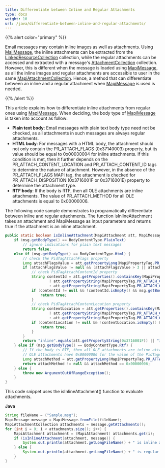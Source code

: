 ```yaml
---
title: Differentiate between Inline and Regular Attachments
type: docs
weight: 10
url: /java/differentiate-between-inline-and-regular-attachments/
---
```


{{% alert color="primary" %}} 

Email messages may contain inline images as well as attachments. Using [MailMessage](http://www.aspose.com/api/java/email/com.aspose.email/classes/MailMessage), the inline attachments can be extracted from the [LinkedResourceCollection](https://apireference.aspose.com/email//java/com.aspose.email/linkedresourcecollection) collection, while the regular attachments can be accessed and extracted with a message's [AttachmentCollection](https://apireference.aspose.com/email//java/com.aspose.email/attachmentcollection) collection. However, this is different when the message is loaded using [MapiMessage](https://apireference.aspose.com/email//java/com.aspose.email/mapimessage), as all the inline images and regular attachments are accessible to user in the same [MapiAttachmentCollection](https://apireference.aspose.com/email//java/com.aspose.email/mapiattachmentcollection). Hence, a method that can differentiate between an inline and a regular attachment when [MapiMessage](https://apireference.aspose.com/email//java/com.aspose.email/mapimessage) is used is needed.

{{% /alert %}} 

This article explains how to differentiate inline attachments from regular ones using [MapiMessage](https://apireference.aspose.com/email//java/com.aspose.email/mapimessage). When deciding, the body type of [MapiMessage](https://apireference.aspose.com/email//java/com.aspose.email/mapimessage) is taken into account as follow:

- **Plain text body**: Email messages with plain text body type need not be checked, as all attachments in such messages are always regular attachments.
- **HTML body**: For messages with a HTML body, the attachment should not only contain the PR_ATTACH_FLAGS (0x37140003) property, but its value should be equal to 0x00000004 for inline attachments. If this condition is met, then it further depends on the PR_ATTACH_CONTENT_LOCATION and PR_ATTACH_CONTENT_ID tags to determine the nature of attachment. However, in the absence of the PR_ATTACH_FLAGS MAPI tag, the attachment is checked for PR_ATTACH_DISPOSITION (0x3716001F or 0x3716001E) property to determine the attachment type.
- **RTF body**: If the body is RTF, then all OLE attachments are inline attachments. The value of PR_ATTACH_METHOD for all OLE attachments is equal to 0x00000006.

The following code sample demonstrates to programatically differentiate between inline and regular attachments. The function isInlineAttachment takes an attachment and MapiMessage as input parameters and returns true if the attachment is an inline attachment.

~~~java
public static boolean isInlineAttachment(MapiAttachment att, MapiMessage msg) {
    if (msg.getBodyType() == BodyContentType.PlainText)
        // ignore indications for plain text messages
        return false;
    else if (msg.getBodyType() == BodyContentType.Html) {
        // check the PidTagAttachFlags property
        Long attachFlagsValue = att.getPropertyLong(MapiPropertyTag.PR_ATTACH_FLAGS);
        if (attachFlagsValue != null && (attachFlagsValue > 3 || attachFlagsValue < 1)) {
            // check PidTagAttachContentId property
            String contentId = att.getProperties().containsKey(MapiPropertyTag.PR_ATTACH_CONTENT_ID)
                    ? att.getPropertyString(MapiPropertyTag.PR_ATTACH_CONTENT_ID)
                    : att.getPropertyString(MapiPropertyTag.PR_ATTACH_CONTENT_ID_W);
            if (contentId != null && !contentId.isEmpty() && msg.getBodyHtml().contains("cid:" + contentId)) {
                return true;
            }
            // check PidTagAttachContentLocation property
            String contentLocation = att.getProperties().containsKey(MapiPropertyTag.PR_ATTACH_CONTENT_LOCATION)
                    ? att.getPropertyString(MapiPropertyTag.PR_ATTACH_CONTENT_LOCATION)
                    : att.getPropertyString(MapiPropertyTag.PR_ATTACH_CONTENT_LOCATION_W);
            if (contentLocation != null && !contentLocation.isEmpty() && msg.getBodyHtml().contains(contentLocation)) {
                return true;
            }
        }
        return "inline".equals(att.getPropertyString(0x3716001F)) || "inline".equals(att.getPropertyString(0x3716001E));
    } else if (msg.getBodyType() == BodyContentType.Rtf) {
        // If the body is RTF, then all OLE attachments are inline attachments.
        // OLE attachments have 0x00000006 for the value of the PidTagAttachMethod property
        Long attachMethod = att.getPropertyLong(MapiPropertyTag.PR_ATTACH_METHOD);
        return attachMethod != null && attachMethod == 0x00000006;
    } else {
        throw new ArgumentOutOfRangeException();
    }
}
~~~



This code snippet uses the isInlineAttachment() function to evaluate attachments.

**Java**

~~~java
String fileName = ("Sample.msg");
MapiMessage message = MapiMessage.fromFile(fileName);
MapiAttachmentCollection attachments = message.getAttachments();
for (int i = 0; i < attachments.size(); i++) {
    MapiAttachment attachment = (MapiAttachment) attachments.get(i);
    if (isInlineAttachment(attachment, message)) {
        System.out.println(attachment.getLongFileName() + " is inline attachment");
    } else {
        System.out.println(attachment.getLongFileName() + " is regular attachment");
    }
}
~~~
